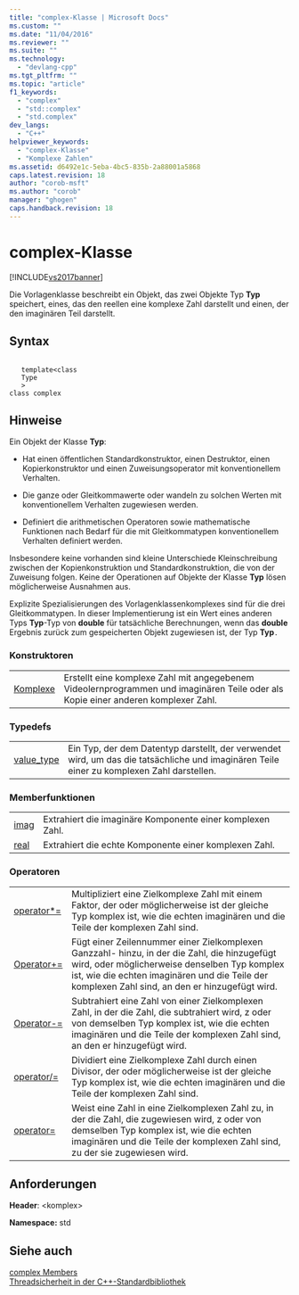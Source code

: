 ```yaml
---
title: "complex-Klasse | Microsoft Docs"
ms.custom: ""
ms.date: "11/04/2016"
ms.reviewer: ""
ms.suite: ""
ms.technology: 
  - "devlang-cpp"
ms.tgt_pltfrm: ""
ms.topic: "article"
f1_keywords: 
  - "complex"
  - "std::complex"
  - "std.complex"
dev_langs: 
  - "C++"
helpviewer_keywords: 
  - "complex-Klasse"
  - "Komplexe Zahlen"
ms.assetid: d6492e1c-5eba-4bc5-835b-2a88001a5868
caps.latest.revision: 18
author: "corob-msft"
ms.author: "corob"
manager: "ghogen"
caps.handback.revision: 18
---
```

# complex-Klasse
[!INCLUDE[vs2017banner](../assembler/inline/includes/vs2017banner.md)]

Die Vorlagenklasse beschreibt ein Objekt, das zwei Objekte Typ **Typ** speichert, eines, das den reellen eine komplexe Zahl darstellt und einen, der den imaginären Teil darstellt.  
  
## Syntax  
  
```  
  
   template<class   
   Type  
   >  
class complex  
```  
  
## Hinweise  
 Ein Objekt der Klasse **Typ**:  
  
-   Hat einen öffentlichen Standardkonstruktor, einen Destruktor, einen Kopierkonstruktor und einen Zuweisungsoperator mit konventionellem Verhalten.  
  
-   Die ganze oder Gleitkommawerte oder wandeln zu solchen Werten mit konventionellem Verhalten zugewiesen werden.  
  
-   Definiert die arithmetischen Operatoren sowie mathematische Funktionen nach Bedarf für die mit Gleitkommatypen konventionellem Verhalten definiert werden.  
  
 Insbesondere keine vorhanden sind kleine Unterschiede Kleinschreibung zwischen der Kopienkonstruktion und Standardkonstruktion, die von der Zuweisung folgen.  Keine der Operationen auf Objekte der Klasse **Typ** lösen möglicherweise Ausnahmen aus.  
  
 Explizite Spezialisierungen des Vorlagenklassenkomplexes sind für die drei Gleitkommatypen.  In dieser Implementierung ist ein Wert eines anderen Typs **Typ**\-Typ von **double** für tatsächliche Berechnungen, wenn das **double** Ergebnis zurück zum gespeicherten Objekt zugewiesen ist, der Typ **Typ**`.`  
  
### Konstruktoren  
  
|||  
|-|-|  
|[Komplexe](../Topic/complex::complex.md)|Erstellt eine komplexe Zahl mit angegebenem Videolernprogrammen und imaginären Teile oder als Kopie einer anderen komplexer Zahl.|  
  
### Typedefs  
  
|||  
|-|-|  
|[value\_type](../Topic/complex::value_type.md)|Ein Typ, der dem Datentyp darstellt, der verwendet wird, um das die tatsächliche und imaginären Teile einer zu komplexen Zahl darstellen.|  
  
### Memberfunktionen  
  
|||  
|-|-|  
|[imag](../Topic/complex::imag.md)|Extrahiert die imaginäre Komponente einer komplexen Zahl.|  
|[real](../Topic/complex::real.md)|Extrahiert die echte Komponente einer komplexen Zahl.|  
  
### Operatoren  
  
|||  
|-|-|  
|[operator\*\=](../Topic/complex::operator*=.md)|Multipliziert eine Zielkomplexe Zahl mit einem Faktor, der oder möglicherweise ist der gleiche Typ komplex ist, wie die echten imaginären und die Teile der komplexen Zahl sind.|  
|[Operator\+\=](../Topic/complex::operator+=.md)|Fügt einer Zeilennummer einer Zielkomplexen Ganzzahl\- hinzu, in der die Zahl, die hinzugefügt wird, oder möglicherweise denselben Typ komplex ist, wie die echten imaginären und die Teile der komplexen Zahl sind, an den er hinzugefügt wird.|  
|[Operator\-\=](../Topic/complex::operator-=1.md)|Subtrahiert eine Zahl von einer Zielkomplexen Zahl, in der die Zahl, die subtrahiert wird, z oder von demselben Typ komplex ist, wie die echten imaginären und die Teile der komplexen Zahl sind, an den er hinzugefügt wird.|  
|[operator\/\=](../Topic/complex::operator-=2.md)|Dividiert eine Zielkomplexe Zahl durch einen Divisor, der oder möglicherweise ist der gleiche Typ komplex ist, wie die echten imaginären und die Teile der komplexen Zahl sind.|  
|[operator\=](../Topic/complex::operator=.md)|Weist eine Zahl in eine Zielkomplexen Zahl zu, in der die Zahl, die zugewiesen wird, z oder von demselben Typ komplex ist, wie die echten imaginären und die Teile der komplexen Zahl sind, zu der sie zugewiesen wird.|  
  
## Anforderungen  
 **Header**: \<komplex\>  
  
 **Namespace:** std  
  
## Siehe auch  
 [complex Members](assetId:///d5c4466c-43a0-4817-aca1-9a5d492dae28)   
 [Threadsicherheit in der C\+\+\-Standardbibliothek](../standard-library/thread-safety-in-the-cpp-standard-library.md)
